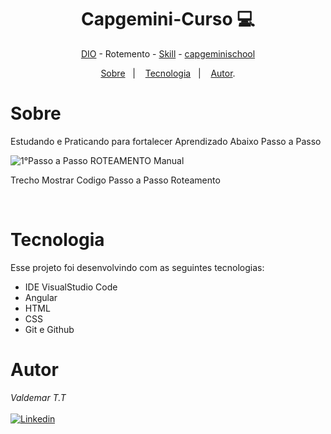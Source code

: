 <h1 align="center"> Capgemini-Curso 💻 </h1>

<p align="center"> <a href="https://web.dio.me/home" target="_blank">DIO</a> - Rotemento - <a href="https://www.linkedin.com/in/valdemar-teider-5336b394/" target="_blank">Skill</a> - <a href="https:http://capgeminischool.brazilsouth.cloudapp.azure.com/course/view.php?id=20" target="_blank">capgeminischool</a> </p>

<p align="center">
<a href="#sobre">Sobre</a>&nbsp;&nbsp;&nbsp|&nbsp;&nbsp;&nbsp;
<a href="#tecnologia">Tecnologia</a>&nbsp;&nbsp;&nbsp|&nbsp;&nbsp;&nbsp;
<a href="#autor">Autor</a>.</p>

# Sobre
Estudando e Praticando para fortalecer Aprendizado Abaixo Passo a Passo


![1°Passo a Passo ROTEAMENTO Manual](https://github.com/1985Valdemar/Capgemini-Curso/assets/114195427/a148e479-9fa9-4080-8683-8898f24f21b3)
<p> Trecho Mostrar Codigo Passo a Passo Roteamento</p>

<br>

# Tecnologia

Esse projeto foi desenvolvindo com as seguintes tecnologias:

- IDE VisualStudio Code
- Angular
- HTML
- CSS
- Git e Github

# Autor

_Valdemar T.T_
<br>
<br>
[![Linkedin](https://img.shields.io/badge/VALDEMAR-0077B5?style=for-the-badge&logo=linkedin&logoColor=white)](https://www.linkedin.com/in/valdemar-teider-5336b394/)
